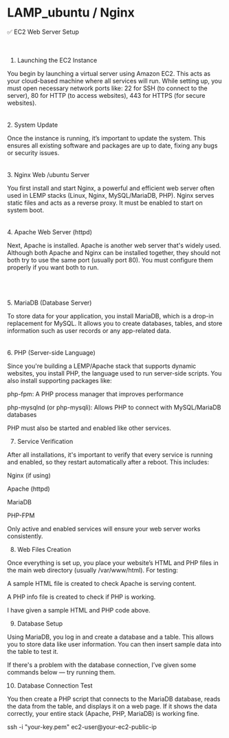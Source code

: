 # LAMP_ubuntu / Nginx


✅ EC2 Web Server Setup 
<br>
<br>
<br>
1. Launching the EC2 Instance

 You begin by launching a virtual server using Amazon EC2. This acts as your cloud-based machine where all services will run. While setting up, you must open necessary network ports like:
   22 for SSH (to connect to the server),
   80 for HTTP (to access websites),
   443 for HTTPS (for secure websites).
<br>
<br>
<br>
2. System Update

Once the instance is running, it’s important to update the system. This ensures all existing software and packages are up to date, fixing any bugs or security issues.
<br>
<br>
<br>
3. Nginx Web /ubuntu Server

You first install and start Nginx, a powerful and efficient web server often used in LEMP stacks (Linux, Nginx, MySQL/MariaDB, PHP). Nginx serves static files and acts as a reverse proxy. It must be enabled to start on system boot.
<br>
<br>
<br>
4. Apache Web Server (httpd)

Next, Apache is installed. Apache is another web server that's widely used. Although both Apache and Nginx can be installed together, they should not both try to use the same port (usually port 80). You must configure them properly if you want both to run.

<br>
<br>
<br>
5. MariaDB (Database Server)

To store data for your application, you install MariaDB, which is a drop-in replacement for MySQL. It allows you to create databases, tables, and store information such as user records or any app-related data.
<br>
<br>
<br>
6. PHP (Server-side Language)

Since you're building a LEMP/Apache stack that supports dynamic websites, you install PHP, the language used to run server-side scripts. You also install supporting packages like:

php-fpm: A PHP process manager that improves performance

php-mysqlnd (or php-mysqli): Allows PHP to connect with MySQL/MariaDB databases

PHP must also be started and enabled like other services.

7. Service Verification

After all installations, it's important to verify that every service is running and enabled, so they restart automatically after a reboot. This includes:

Nginx (if using)

Apache (httpd)

MariaDB

PHP-FPM

Only active and enabled services will ensure your web server works consistently.

8. Web Files Creation

Once everything is set up, you place your website’s HTML and PHP files in the main web directory (usually /var/www/html). For testing:

A sample HTML file is created to check Apache is serving content.

A PHP info file is created to check if PHP is working.

I have given a sample HTML and PHP code above. 

9. Database Setup

Using MariaDB, you log in and create a database and a table. This allows you to store data like user information. You can then insert sample data into the table to test it.

If there's a problem with the database connection, I’ve given some commands below — try running them.

10. Database Connection Test

You then create a PHP script that connects to the MariaDB database, reads the data from the table, and displays it on a web page. If it shows the data correctly, your entire stack (Apache, PHP, MariaDB) is working fine.


ssh -i "your-key.pem" ec2-user@your-ec2-public-ip
